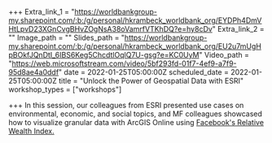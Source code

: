 +++
Extra_link_1 = "https://worldbankgroup-my.sharepoint.com/:b:/g/personal/hkrambeck_worldbank_org/EYDPh4DmVHtLpvD23XGnCvgBHvZOgNsA38oVamrfVTKhDQ?e=hy8cDv"
Extra_link_2 = ""
Image_path = ""
Slides_path = "https://worldbankgroup-my.sharepoint.com/:b:/g/personal/hkrambeck_worldbank_org/EU2u7mUgHpBOkfJQnDtI_6IBS6Keg5ChcdtlOqlQ7U-gsg?e=KC0UyM"
Video_path = "https://web.microsoftstream.com/video/5bf293fd-01f7-4ef9-a7f9-95d8ae4a0ddf"
date = 2022-01-25T05:00:00Z
scheduled_date = 2022-01-25T05:00:00Z
title = "Unlock the Power of Geospatial Data with ESRI"
workshop_types = ["workshops"]

+++
In this session, our colleagues from ESRI presented use cases on environmental, economic, and social topics, and MF colleagues showcased how to visualize granular data with ArcGIS Online using [Facebook's Relative Wealth Index.](https://mcas-proxyweb.mcas.ms/certificate-checker?login=false&originalUrl=https%3A%2F%2Fdataforgood.facebook.com.mcas.ms%2Fdfg%2Ftools%2Frelative-wealth-index%3FMcasTsid%3D20893&McasCSRF=61e51ce6e9892c18021bbb6676d07d2a00ab9f19df6689a5277e9823b15f8824 "https://dataforgood.facebook.com/dfg/tools/relative-wealth-index")